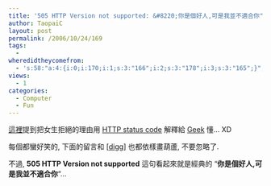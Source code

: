 ```yaml
---
title: '505 HTTP Version not supported: &#8220;你是個好人,可是我並不適合你"'
author: TaopaiC
layout: post
permalink: /2006/10/24/169
tags:
  - 
wheredidtheycomefrom:
  - 's:58:"a:4:{i:0;i:170;i:1;s:3:"166";i:2;s:3:"178";i:3;s:3:"165";}";'
views:
  - 1
categories:
  - Computer
  - Fun
---
```

[這裡][1]提到把女生拒絕的理由用 [HTTP status code][2] 解釋給 [Geek][3] 懂&#8230; XD

每個都蠻好笑的, 下面的留言和 [[digg][4]] 也都依樣畫葫蘆, 不要忽略了.

不過, **505 HTTP Version not supported** 這句看起來就是經典的 &#8220;**你是個好人,可是我並不適合你**&#8220;&#8230;

 [1]: http://www.seoegghead.com/blog/seo/403-forbidden-a-geeks-guide-to-rejection-p148.html
 [2]: http://www.w3.org/Protocols/rfc2616/rfc2616-sec10.html
 [3]: http://en.wikipedia.org/wiki/Geek
 [4]: http://digg.com/programming/403_Forbidden_A_Geek_s_Guide_to_Rejection